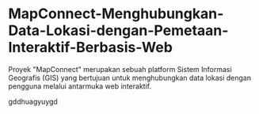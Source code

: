 # MapConnect-Menghubungkan-Data-Lokasi-dengan-Pemetaan-Interaktif-Berbasis-Web
Proyek "MapConnect" merupakan sebuah platform Sistem Informasi Geografis (GIS) yang bertujuan untuk menghubungkan data lokasi dengan pengguna melalui antarmuka web interaktif.


gddhuagyuygd